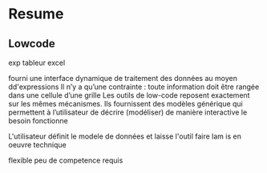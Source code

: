 # Resume

## Lowcode

exp tableur excel

fourni une interface dynamique de traitement des données au moyen dd'expressions
 Il n’y a qu’une contrainte : toute information doit être rangée dans une cellule d’une grille
 Les outils de low-code reposent exactement sur les mêmes mécanismes. Ils fournissent des modèles générique qui permettent à l’utilisateur de décrire (modéliser) de manière interactive le besoin fonctionne

 L'utilisateur définit le modele de données et laisse l'outil faire lam is en oeuvre technique

 flexible
 peu de competence requis